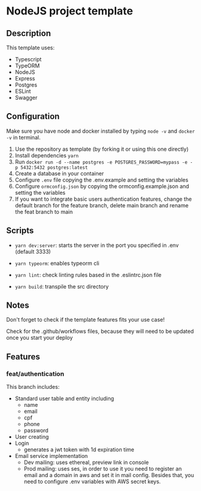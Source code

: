 ﻿# NodeJS project template

## Description

This template uses:

- Typescript
- TypeORM
- NodeJS
- Express
- Postgres
- ESLint
- Swagger

## Configuration

Make sure you have node and docker installed by typing `node -v` and `docker -v` in terminal.

1. Use the repository as template (by forking it or using this one directly)
2. Install dependencies `yarn`
3. Run `docker run -d --name postgres -e POSTGRES_PASSWORD=mypass -e -p 5432:5432 postgres:latest`
4. Create a database in your container
5. Configure `.env` file copying the .env.example and setting the variables
6. Configure `ormconfig.json` by copying the ormconfig.example.json and setting the variables
7. If you want to integrate basic users authentication features, change the default branch for the feature branch, delete main branch and rename the feat branch to main

## Scripts

- `yarn dev:server`: starts the server in the port you specified in .env (default 3333)

- `yarn typeorm`: enables typeorm cli

- `yarn lint`: check linting rules based in the .eslintrc.json file

- `yarn build`: transpile the src directory

## Notes

Don't forget to check if the template features fits your use case!

Check for the .github/workflows files, because they will need to be updated once you start your deploy

## Features

### feat/authentication

This branch includes:

- Standard user table and entity including
  - name
  - email
  - cpf
  - phone
  - password
- User creating
- Login
  - generates a jwt token with 1d expiration time
- Email service implementation
  - Dev mailing: uses ethereal, preview link in console
  - Prod mailing: uses ses, in order to use it you need to register an email and a domain in aws and set it in mail config. Besides that, you need to configure .env variables with AWS secret keys.

